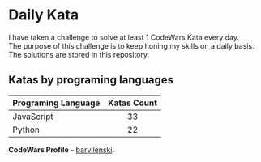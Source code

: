 # Daily Kata

I have taken a challenge to solve at least 1 CodeWars Kata every day.  
The purpose of this challenge is to keep honing my skills on a daily basis.  
The solutions are stored in this repository.

## Katas by programing languages

| Programing Language | Katas Count |
| ------------------- | :---------: |
| JavaScript          |          33 |
| Python              |          22 |


**CodeWars Profile** - [barvilenski](https://www.codewars.com/users/vbarv24).
